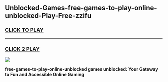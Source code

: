 
## Unblocked-Games-free-games-to-play-online-unblocked-Play-Free-zzifu
<h3>
<a href="https://premium76.site?title=free-games-to-play-online-unblocked&ref=10A">CLICK TO PLAY</a></h3>
<hr>

<h3>
<a href="https://premium76.site?title=free-games-to-play-online-unblocked&ref=10A">CLICK 2 PLAY</a>
  
</h3>

<a href="https://premium76.site?title=free-games-to-play-online-unblocked&ref=10A"><img src="https://clearcache.store/games.png"></a>


**free-games-to-play-online-unblocked games unblocked: Your Gateway to Fun and Accessible Online Gaming**
